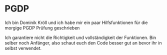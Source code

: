 # PGDP
Ich bin Dominik Kröll und ich habe mir ein paar Hilfsfunktionen für die morgige PGDP Prüfung geschrieben

Ich garantiere nicht die Richtigkeit und vollständigkeit
der Funktionen.
Bin selber noch Anfänger, also schaut euch den
Code besser gut an bevor ihr in selbst verwendet.
